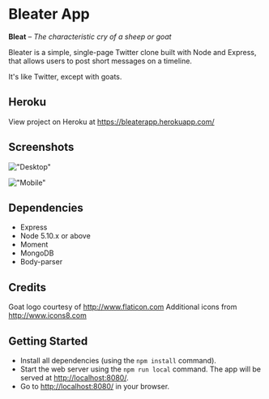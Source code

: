 # Bleater App

**Bleat** – *The characteristic cry of a sheep or goat*

Bleater is a simple, single-page Twitter clone built with Node and Express, that allows users to post short messages on a timeline.

It's like Twitter, except with goats.

## Heroku

View project on Heroku at https://bleaterapp.herokuapp.com/

## Screenshots

!["Desktop"](https://raw.githubusercontent.com/aaronfordnet/)

!["Mobile"](https://raw.githubusercontent.com/aaronfordnet/)

## Dependencies

- Express
- Node 5.10.x or above
- Moment
- MongoDB
- Body-parser

## Credits

Goat logo courtesy of http://www.flaticon.com
Additional icons from http://www.icons8.com

## Getting Started

- Install all dependencies (using the `npm install` command).
- Start the web server using the `npm run local` command. The app will be served at <http://localhost:8080/>.
- Go to <http://localhost:8080/> in your browser.

